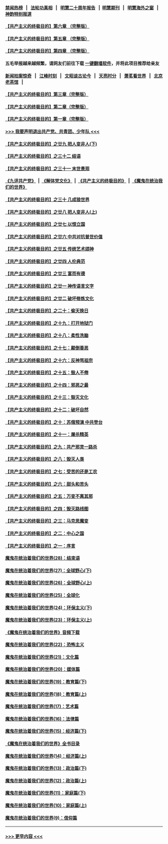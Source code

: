 #### [禁闻热榜](热点新闻.md?=0)  &nbsp;&nbsp;|&nbsp;&nbsp; [法轮功真相](https://github.com/gfw-breaker/truth/blob/master/README.md?=0) &nbsp;&nbsp;|&nbsp;&nbsp; [明慧二十周年报告](https://github.com/gfw-breaker/mh-reports/blob/master/README.md?=0) &nbsp;&nbsp;|&nbsp;&nbsp;[明慧期刊](https://github.com/gfw-breaker/mh-qikan) &nbsp;&nbsp;|&nbsp;&nbsp; [明慧海外之窗](https://github.com/gfw-breaker/mh-news/blob/master/README.md?=0) &nbsp;&nbsp;|&nbsp;&nbsp; [神韵特别报道](https://github.com/gfw-breaker/mh-news/blob/master/shenyun.md?=0)
#### [【共产主义的终极目的】第六章 （完整版）](../pages/nsc422/n11428913.md?t=03151531) 
#### [【共产主义的终极目的】第五章 （完整版）](../pages/nsc422/n11428912.md?t=03151531) 
#### [【共产主义的终极目的】第四章 （完整版）](../pages/nsc422/n11428907.md?t=03151531) 
#### 五毛举报越来越频繁，请网友们前往下载 [一键翻墙软件](https://github.com/gfw-breaker/ssr-accounts)，并将此项目推荐给亲友
#### [新闻拍案惊奇](https://github.com/gfw-breaker/banned-news/blob/master/pages/link4.md) &nbsp;&nbsp;|&nbsp;&nbsp; [江峰时刻](https://github.com/gfw-breaker/banned-news/blob/master/pages/link4.md) &nbsp;&nbsp;|&nbsp;&nbsp; [文昭谈古论今](https://github.com/gfw-breaker/banned-news/blob/master/pages/link4.md) &nbsp;&nbsp;|&nbsp;&nbsp; [天亮时分](https://github.com/gfw-breaker/banned-news/blob/master/pages/link4.md) &nbsp;&nbsp;|&nbsp;&nbsp; [萧茗看世界](https://github.com/gfw-breaker/banned-news/blob/master/pages/link4.md) &nbsp;&nbsp;|&nbsp;&nbsp; [北京老茶馆](https://github.com/gfw-breaker/banned-news/blob/master/pages/link4.md) &nbsp;&nbsp;|&nbsp;&nbsp; 
#### [【共产主义的终极目的】第三章（完整版）](../pages/nsc422/n11428848.md?t=03151531) 
#### [【共产主义的终极目的】第二章（完整版）](../pages/nsc422/n11428831.md?t=03151531) 
#### [【共产主义的终极目的】第一章（完整版）](../pages/nsc422/n11417651.md?t=03151531) 
#### [>>> 我要声明退出共产党、共青团、少年队 <<<](https://github.com/begood0513/goodnews/blob/master/quit/letter.md) 
#### [【共产主义的终极目的】之廿九 把人变非人(下)](../pages/nsc422/n11344140.md?t=03151531) 
#### [【共产主义的终极目的】之三十二 结语](../pages/nsc422/n11360535.md?t=03151531) 
#### [【共产主义的终极目的】之三十一 末世景观](../pages/nsc422/n11351129.md?t=03151531) 
#### [《九评共产党》](https://github.com/begood0513/9ping.md/blob/master/README.md) &nbsp;|&nbsp; [《解体党文化》](../../../../jtdwh.md/blob/master/README.md)  &nbsp;|&nbsp; [《共产主义的终极目的》](../../../../gczydzjmd.md/blob/master/README.md) &nbsp;|&nbsp; [《魔鬼在统治我们的世界》](../../../../mgztzwmdsj.md/blob/master/README.md) 
#### [【共产主义的终极目的】之三十 几成狼世界](../pages/nsc422/n11348280.md?t=03151531) 
#### [【共产主义的终极目的】之廿八 把人变非人(上)](../pages/nsc422/n11340492.md?t=03151531) 
#### [【共产主义的终极目的】之廿七 以恨立国](../pages/nsc422/n11336944.md?t=03151531) 
#### [【共产主义的终极目的】之廿六 中共对抗普世价值](../pages/nsc422/n11324785.md?t=03151531) 
#### [【共产主义的终极目的】之廿五 传统艺术颂神](../pages/nsc422/n11296396.md?t=03151531) 
#### [【共产主义的终极目的】之廿四 人伦典范](../pages/nsc422/n11296397.md?t=03151531) 
#### [【共产主义的终极目的】之廿三 富而有德](../pages/nsc422/n11283598.md?t=03151531) 
#### [【共产主义的终极目的】之廿一 神传语言文字](../pages/nsc422/n11263265.md?t=03151531) 
#### [【共产主义的终极目的】之廿二 破坏修炼文化](../pages/nsc422/n11245728.md?t=03151531) 
#### [【共产主义的终极目的】之二十：偷天换日](../pages/nsc422/n11238846.md?t=03151531) 
#### [【共产主义的终极目的】之十九：打开地狱门](../pages/nsc422/n11206376.md?t=03151531) 
#### [【共产主义的终极目的】之十八：柔性洗脑](../pages/nsc422/n11199994.md?t=03151531) 
#### [【共产主义的终极目的】之十七：颠倒善恶](../pages/nsc422/n11179782.md?t=03151531) 
#### [【共产主义的终极目的】之十六：反神骂祖宗](../pages/nsc422/n11166798.md?t=03151531) 
#### [【共产主义的终极目的】之十五：毁人不倦](../pages/nsc422/n11166792.md?t=03151531) 
#### [【共产主义的终极目的】之十四：邪恶之最](../pages/nsc422/n11150249.md?t=03151531) 
#### [【共产主义的终极目的】之十三：毁灭文化](../pages/nsc422/n11135227.md?t=03151531) 
#### [【共产主义的终极目的】之十二：破坏自然](../pages/nsc422/n11135214.md?t=03151531) 
#### [【共产主义的终极目的】之十：苏俄预演 中共登台](../pages/nsc422/n11118424.md?t=03151531) 
#### [【共产主义的终极目的】之十一：屠杀精英](../pages/nsc422/n11118442.md?t=03151531) 
#### [【共产主义的终极目的】之九：共产邪灵一路杀](../pages/nsc422/n11114139.md?t=03151531) 
#### [【共产主义的终极目的】之八：毁灭人类](../pages/nsc422/n11108503.md?t=03151531) 
#### [【共产主义的终极目的】之七：受苦的还是工农](../pages/nsc422/n11101809.md?t=03151531) 
#### [【共产主义的终极目的】之六：甜头和苦头](../pages/nsc422/n11096971.md?t=03151531) 
#### [【共产主义的终极目的】之五：万变不离其邪](../pages/nsc422/n11091285.md?t=03151531) 
#### [【共产主义的终极目的】之四：毁灭路线图](../pages/nsc422/n11086284.md?t=03151531) 
#### [【共产主义的终极目的】之三：马克思魔变](../pages/nsc422/n11061941.md?t=03151531) 
#### [【共产主义的终极目的】之二：中心之国](../pages/nsc422/n11047728.md?t=03151531) 
#### [【共产主义的终极目的】之一：序言](../pages/nsc422/n11086077.md?t=03151531) 
#### [魔鬼在统治着我们的世界(28)：结束语](../pages/nsc422/n10936246.md?t=03151531) 
#### [魔鬼在统治着我们的世界(27)：全球野心(下)](../pages/nsc422/n10928319.md?t=03151531) 
#### [魔鬼在统治着我们的世界(26)：全球野心(上)](../pages/nsc422/n10900318.md?t=03151531) 
#### [魔鬼在统治着我们的世界(25)：全球化](../pages/nsc422/n10788205.md?t=03151531) 
#### [魔鬼在统治着我们的世界(24)：环保主义(下)](../pages/nsc422/n10695307.md?t=03151531) 
#### [魔鬼在统治着我们的世界(23)：环保主义(上)](../pages/nsc422/n10688613.md?t=03151531) 
#### [《魔鬼在统治着我们的世界》音频下载](../pages/nsc422/n10635553.md?t=03151531) 
#### [魔鬼在统治着我们的世界(22)：恐怖主义](../pages/nsc422/n10614727.md?t=03151531) 
#### [魔鬼在统治着我们的世界(21)：文化篇](../pages/nsc422/n10597706.md?t=03151531) 
#### [魔鬼在统治着我们的世界(20)：媒体篇](../pages/nsc422/n10586579.md?t=03151531) 
#### [魔鬼在统治着我们的世界(19)：教育篇(下)](../pages/nsc422/n10564808.md?t=03151531) 
#### [魔鬼在统治着我们的世界(18)：教育篇(上)](../pages/nsc422/n10526970.md?t=03151531) 
#### [魔鬼在统治着我们的世界(17)：艺术篇](../pages/nsc422/n10499093.md?t=03151531) 
#### [魔鬼在统治着我们的世界(16)：法律篇](../pages/nsc422/n10485969.md?t=03151531) 
#### [魔鬼在统治着我们的世界(15)：经济篇(下)](../pages/nsc422/n10469975.md?t=03151531) 
#### [《魔鬼在统治着我们的世界》全书目录](../pages/nsc422/n10464261.md?t=03151531) 
#### [魔鬼在统治着我们的世界(14)：经济篇(上)](../pages/nsc422/n10457370.md?t=03151531) 
#### [魔鬼在统治着我们的世界(13)：政治篇(下)](../pages/nsc422/n10448270.md?t=03151531) 
#### [魔鬼在统治着我们的世界(12)：政治篇(上)](../pages/nsc422/n10444576.md?t=03151531) 
#### [魔鬼在统治着我们的世界(11)：家庭篇(下)](../pages/nsc422/n10440961.md?t=03151531) 
#### [魔鬼在统治着我们的世界(10)：家庭篇(上)](../pages/nsc422/n10435448.md?t=03151531) 
#### [魔鬼在统治着我们的世界(9)：信仰篇](../pages/nsc422/n10432159.md?t=03151531) 

----
#### [ >>> 更早内容 <<< ](../indexes/nsc422-earlier.md)

